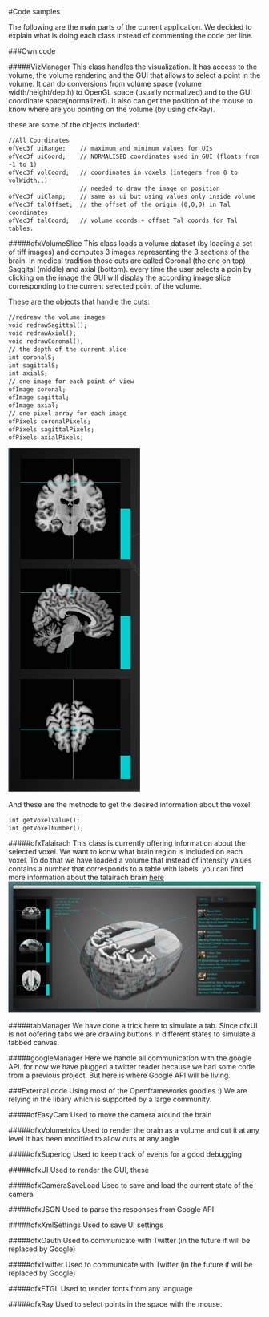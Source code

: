 #Code samples

The following are the main parts of the current application.
We decided to explain what is doing each class instead of commenting the code per line.

###Own code

#####VizManager
This class handles the visualization. It has access to the volume, the volume rendering and the GUI that allows to select a point in the volume. It can do conversions from volume space (volume width/height/depth) to OpenGL space (usually normalized) and to the GUI coordinate space(normalized). 
It also can get the position of the mouse to know where are you pointing on the volume (by using ofxRay).

these are some of the objects included:
	
	//All Coordinates
	ofVec3f	uiRange;	// maximum and minimum values for UIs
	ofVec3f uiCoord;	// NORMALISED coordinates used in GUI (floats from -1 to 1)
	ofVec3f volCoord;	// coordinates in voxels (integers from 0 to volWidth..)
						// needed to draw the image on position
	ofVec3f uiClamp;	// same as ui but using values only inside volume
	ofVec3f talOffset;	// the offset of the origin (0,0,0) in Tal coordinates
	ofVec3f talCoord;	// volume coords + offset Tal coords for Tal tables.


#####ofxVolumeSlice
This class loads a volume dataset (by loading a set of tiff images) and computes 3 images representing the 3 sections of the brain. In medical tradition those cuts are called Coronal (the one on top) Saggital (middle) and axial (bottom). every time the user selects a poin by clicking on the image the GUI will display the according image slice corresponding to the current selected point of the volume.

These are the objects that handle the cuts:

	//redreaw the volume images
	void redrawSagittal();
	void redrawAxial();
	void redrawCoronal();
	// the depth of the current slice
	int coronalS;
	int sagittalS;
	int axialS;
	// one image for each point of view
	ofImage coronal;
	ofImage sagittal;
	ofImage axial;
	// one pixel array for each image
	ofPixels coronalPixels;
	ofPixels sagittalPixels;
	ofPixels axialPixels;
![VolumeSlice_GUI](../project_images/VolumeSlice_GUI.png?raw=true "VolumeSlice_GUI")

And these are the methods to get the desired information about the voxel:

	int getVoxelValue();
	int getVoxelNumber();

#####ofxTalairach
This class is currently offering information about the selected voxel. We want to konw what brain region is included on each voxel. To do that we have loaded a volume that instead of intensity values contains a number that corresponds to a table with labels.
you can find more information about the talairach brain [here](http://www.talairach.org)
![talairach_brain](../project_images/talairach_brain.png?raw=true "talairach_brain")

#####tabManager
We have done a trick here to simulate a tab. Since ofxUI is not oofering tabs we are drawing buttons in different states to simulate a tabbed canvas.

#####googleManager
Here we handle all communication with the google API. for now we have plugged a twitter reader because we had some code from a previous project. But here is where Google API will be living.

###External code
Using most of the Openframeworks goodies :) 
We are relying in the libary which is supported by a large community.

#####ofEasyCam
Used to move the camera around the brain

#####ofxVolumetrics
Used to render the brain as a volume and cut it at any level
It has been modified to allow cuts at any angle

#####ofxSuperlog
Used to keep track of events for a good debugging

#####ofxUI
Used to render the GUI, these

#####ofxCameraSaveLoad
Used to save and load the current state of the camera

#####ofxJSON
Used to parse the responses from Google API

#####ofxXmlSettings
Used to save UI settings

#####ofxOauth
Used to communicate with Twitter (in the future if will be replaced by Google)

#####ofxTwitter
Used to communicate with Twitter (in the future if will be replaced by Google)

#####ofxFTGL
Used to render fonts from any language

#####ofxRay
Used to select points in the space with the mouse.
























